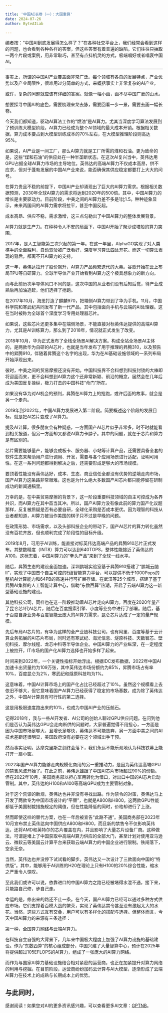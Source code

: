 ```yaml
---

title: '中国AI长卷（一）：大国重算'
date: 2024-07-26
author: ByteAILab

---
```


编者按：“中国AI到底发展得怎么样了？”在各种社交平台上，我们经常会看到这样的问题，也会看到各种各样的答案，但这些答案有着普遍的缺陷。它们往往只抽取一两个片段或案例，用非常取巧，甚至有点抖机灵的方式，极端唱好或者唱衰中国AI。

---


事实上，所谓的中国AI产业覆盖面非常广泛。每个领域有各自的发展特点，产业优势以及产业局限性，很难用过分简单的方式，来概括事实上非常复杂的AI产业。

或许，复杂的问题就应该有详细的答案。就像一幅小画，画不尽中国广袤的山水。

想要探寻中国AI的底色，需要梳理来龙去脉，需要回看一步一景，需要去画一幅长卷。

今天我们都知道，驱动AI算法工作的“燃油”是AI算力。尤其当深度学习算法发展到了预训练大模型阶段，AI算力已经成为整个AI领域的最大成本开销。根据相关数据，算力成本要占到大模型训练成本的70%左右，在大模型推理阶段则高达95%。

如果说，AI产业是一间工厂，那么AI算力就是工厂所需的煤和石油。更为致命的是，这些“煤和石油”的供应处在一种半垄断状态。在这次AI复兴当中，英伟达用GPU占据全球AI算力市场的主导地位。英伟达的高端AI算力不仅成本高昂，供不应求，但对于蓬勃发展的中国AI产业来说，能否确保其供应稳定都要打上大大的问号。

在算力贵且不稳的前提下，中国AI产业却涌现出了巨大的AI算力需求。根据相关数据预测，2030年全球AI算力的需求将达到2020年的500倍。其中，中国AI算力的增长是主要驱动力。目前阶段，中美之间的AI算力差不多是1比1.5。种种迹象显示，未来两国间的AI算力需求将拉平，甚至中国反超。

成本高昂、供应不稳，需求激增，这三点勾勒出了中国AI算力的整体发展背景。

AI算力就是生产力。在种种令人不安的局面下，中国AI开始了聚沙成塔般的算力突围。

2017年，是人工智能第三次兴起的第一年。在这一年里，AlphaGO实现了对人类棋手的全面胜利，自动驾驶被广泛看好，深度学习算法四处开花。而这一切算法表现的背后，都离不开AI算力的支持。

这一年，英伟达拉开了股价飙升，AI算力产品频繁迭代的大幕。谷歌开始在云上布局TPU等自研算力。全球半导体产业开始看到AI算力这个极具想象力的新方向。

而与此前历次半导体风口不同的是，这次中国的从业者们没有后知后觉，待产业成熟后再加油追赶，他们选择了抢跑。

在2017年10月，海思打造了麒麟970，把端侧AI算力带到了华为手机。11月，中国科学院和寒武纪共同发布了新一代产品，其中包括面向手机与云端的AI处理器。这在当时被称为全球首个深度学习专用处理器芯片。

如果说，这些芯片还更多集中在端侧场景，不能直接对标英伟达提供的高端AI算力，尤其是AI训练算力，那么到了2018年，情况就正式发生了改变。

2018年10月，华为正式发布了全栈全场景AI解决方案。构成全站全场景AI主体的，是两款华为自研的AI芯片，也就是当年发布了用于推理的昇腾310，以及预告中的昇腾910，伴随着昇腾这个名字的出现，华为在AI基础设施领域的一系列布局开始浮现出来。

彼时，中美之间的贸易摩擦还没有开始。中国科技界不会料想到科技封锁的大棒即将迎面而来，更不会料想到AI算力这个还非常新颖、前沿的概念，居然会在几年后成为美国反复操纵，极力打击的中国科技“命门”所在。

如果没有华为对AI机会的预判，昇腾在AI算力上的抢跑，或许后面的故事，就会是另一个走向。

2019年到2022年，中国AI算力发展进入第二阶段。简要概述这个阶段的发展目标，就是把AI芯片变成了AI算力。

提及AI计算，很多朋友会有种疑惑，一方面国产AI芯片似乎非常多，时不时就能看到相关报道，但另一方面却又都说AI算力卡脖子。其中的问题，就在于芯片和算力是有区别的。

芯片需要能够量产，能够变成板卡、服务器、小站等计算产品，还需要具备全套的软件生态来帮助用户进行调用、开发，需要与各个应用场景进行适配，证明可用性。在这一系列问题都得到解决之后，还需要形成足够大的市场规模。

要顶着性能没有英伟达好，成本、生态、商业信任全都没有优势的逆境走向市场，国产AI算力这条路非常艰难。这也是为什么绝大多数国产AI芯片都只能停留在研制成功的新闻通稿里。

万幸的是，在中美贸易摩擦的背景下，这一阶段重要科技领域的自主可控成为各界共识，而AI算力在其中首当其冲。所以，国产AI算力没有像此前的算力国产化议题那样，反复被质疑是否有必要自研，全球化采购是否成本更优。因为理智的科技从业者都知道，AI算力被当作美国的棋子只不过是早晚的问题。

在政策形势、市场需求，以及头部科技企业的带动下，国产AI芯片的算力转化虽然没有百花齐放，但也顺利完成了阶段性的目标升级。

2019年8月，可用于AI训练，能直接对标英伟达高端产品的昇腾910芯片正式发布。其整数精度（INT8）算力可以达到640TOPS，整体性能接近了英伟达的A100。这标志着，中国AI算力的“拳头产品”来到了全球一线水平。

随后，昇腾生态的建设全面加速。深圳鹏城实验室基于昇腾910搭建了“鹏城云脑Ⅱ”，实现了中国首个自主可控的E级智能算力平台，可以提供不低于1000Pops的整机AI计算能力和64PB的高速并行可扩展存储。在武汉等25个城市，搭建了基于昇腾AI集群的人工智能计算中心，借助“东数西算”热潮，开启了云端AI算力这一新型基础设施的建设。

其他科技公司，同样也在这一阶段推动着AI芯片走向AI算力。百度在2020年量产了‌昆仑芯1代AI芯片，‌随后在百度搜索引擎、‌小度等业务中进行了部署。随后，基于百度自身业务与百度智能云庞大的AI算力需求，昆仑芯片达成了一定的量产规模。

先后布局AI芯片的，有华为这样的全产业链科技公司，也有阿里、百度等基于云计算业务拓展的AI芯片布局，同时还有寒武纪、海光信息、燧原科技、天数智芯、壁仞科技、摩尔线程、龙芯中科等半导体企业。中国AI算力的产业纵深，在一定程度上被拉开，IT市场的国产化AI算力选择也开始多样了起来。

时间来到2022年，一个关键性指标开始浮出。根据IDC发布数据，2022年中国AI加速卡出货量约为109万张，其中英伟达市场份额约为85%，昇腾市场占有率10%，百度昆仑为2%，寒武纪和燧原科技均为1%。

这意味着，中国AI计算市场上的国产化占比已经超过了10%。虽然这个规模看上去依旧不够大，但它意味着国产AI算力已经获得了稳定的市场基数，成为除了英伟达之外，中国AI计算具有可行性的第二选择。

这是用极限速度跑出来的10%，也成为中国AI产业的压舱石。

记得2018年，我与一些AI开发者、AI公司的创始人聊过GPU供应问题。在问到他们是否认为英伟达GPU会走向断供的问题时，大家普遍觉得不用担心，一方面是因为中国市场足够大，且增长足够快，英伟达不可能放弃，另一方面中美之间的AI技术差距还很明显，美国政府没有必要在这个领域出手干预。

然而事实证明，达摩克里斯之剑终会落下，我们永远不能乐观地认为科技铁幕上能打开一扇小窗。

2022年国产AI算力能够走向规模化商用的另一重推动力，是因为英伟达高端GPU的禁售风波开始了。在此之前，英伟达雄踞了中国AI芯片市场超过90%的份额。但在2022年10月，美国商务部以担心军用转化为借口，对出口中国的AI芯片启动管制。其中，英伟达的H100和A100等高端GPU成为主要管制对象。

对于这个荒谬的新规，英伟达也并非没有寻找出路。作为禁令的对策，英伟达马上开发了两款专为中国市场设计的“平替”，也就是A800和H800。这两款GPU性能都低于美国制裁措施规定的阈值，但在性能降低的同时，价格却进行了上涨。

然而即使这样的替代方案，也在一年后被宣告“此路不通”。美国商务部在2023年10月宣布禁止英伟达向中国供应A800和H800，而且新的禁售令不仅影响英伟达，还将AMD和英特尔的芯片覆盖在内，并且影响了大量芯片设备厂商。这种做法，可谓是堵上了中国获取中高端AI算力供应的全部大门，甚至计划对使用亚马逊云、微软云等美国云计算平台来获取云端AI算力的中国企业进行限制。铁闸落下，空余无奈。

当然，英伟达也并没停下试试看的脚步。英伟达又一次设计了三款面向中国的“特供版”。其中，能够用于AI训练的H20在理论上只有H100的20%综合性能，缩水之严重令人惊叹。

至此我们或许可以说，依靠进口的中国AI算力之路已经被堵得水泄不通，接下来，只能路自己修，步自己走。

幸运的是，修出来的路还不止一条。在今天，国产AI算力已经可以通过多种方式供应市场。它们支撑着百模大战的繁荣，实现了英伟达禁令甚至没有激起太大的水花。当然，这些方式互有交叠，用户可以有多样化的搭配与选择。但整体而言，今天中国AI算力的来源有三条途径：

第一种，全国算力网络与云端AI算力。

在科技自立自强的大背景下，几年来中国极大程度上加强了AI算力设施的基础建设。作为“东数西算”的核心组成部分，中国兴建了大量智算中心，预计在2025年将提供超过105EFLOPS的AI算力，组成了一张庞大的AI算力网络。

而作为与国家AI算力基础设施结合相对紧密的运营商，也正在加紧提升对算力网络的利用与挖掘。在目前阶段，运营商纷纷加码云计算与AI大模型，逐渐形成了云端AI算力在技术上的成熟与长期成本上的优势。

与此同时，
---
感谢阅读！如果您对AI的更多资讯感兴趣，可以查看更多AI文章：[GPTNB](https://gptnb.com)。